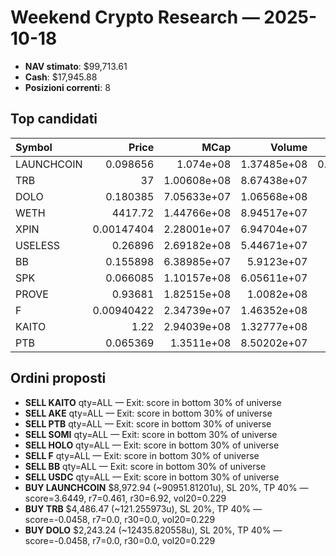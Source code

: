 # Weekend Crypto Research — 2025-10-18

- **NAV stimato**: $99,713.61
- **Cash**: $17,945.88
- **Posizioni correnti**: 8

## Top candidati

| Symbol     |         Price |        MCap |      Volume |       R7 |     R30 |    Vol20 |      Score |
|:-----------|--------------:|------------:|------------:|---------:|--------:|---------:|-----------:|
| LAUNCHCOIN |    0.098656   | 1.074e+08   | 1.37485e+08 | 0.461051 | 6.92026 | 0.229007 |  3.64486   |
| TRB        |   37          | 1.00608e+08 | 8.67438e+07 | 0        | 0       | 0.229007 | -0.0458014 |
| DOLO       |    0.180385   | 7.05633e+07 | 1.06568e+08 | 0        | 0       | 0.229007 | -0.0458014 |
| WETH       | 4417.72       | 1.44766e+08 | 8.94517e+07 | 0        | 0       | 0.229007 | -0.0458014 |
| XPIN       |    0.00147404 | 2.28001e+07 | 6.94704e+07 | 0        | 0       | 0.229007 | -0.0458014 |
| USELESS    |    0.26896    | 2.69182e+08 | 5.44671e+07 | 0        | 0       | 0.229007 | -0.0458014 |
| BB         |    0.155898   | 6.38985e+07 | 5.9123e+07  | 0        | 0       | 0.229007 | -0.0458014 |
| SPK        |    0.066085   | 1.10157e+08 | 6.05611e+07 | 0        | 0       | 0.229007 | -0.0458014 |
| PROVE      |    0.93681    | 1.82515e+08 | 1.0082e+08  | 0        | 0       | 0.229007 | -0.0458014 |
| F          |    0.00940422 | 2.34739e+07 | 1.46352e+08 | 0        | 0       | 0.229007 | -0.0458014 |
| KAITO      |    1.22       | 2.94039e+08 | 1.32777e+08 | 0        | 0       | 0.229007 | -0.0458014 |
| PTB        |    0.065369   | 1.3511e+08  | 8.50202e+07 | 0        | 0       | 0.229007 | -0.0458014 |

## Ordini proposti

- **SELL KAITO** qty=ALL — Exit: score in bottom 30% of universe
- **SELL AKE** qty=ALL — Exit: score in bottom 30% of universe
- **SELL PTB** qty=ALL — Exit: score in bottom 30% of universe
- **SELL SOMI** qty=ALL — Exit: score in bottom 30% of universe
- **SELL HOLO** qty=ALL — Exit: score in bottom 30% of universe
- **SELL F** qty=ALL — Exit: score in bottom 30% of universe
- **SELL BB** qty=ALL — Exit: score in bottom 30% of universe
- **SELL USDC** qty=ALL — Exit: score in bottom 30% of universe
- **BUY LAUNCHCOIN** $8,972.94 (~90951.81201u), SL 20%, TP 40% — score=3.6449, r7=0.461, r30=6.92, vol20=0.229
- **BUY TRB** $4,486.47 (~121.255973u), SL 20%, TP 40% — score=-0.0458, r7=0.0, r30=0.0, vol20=0.229
- **BUY DOLO** $2,243.24 (~12435.820558u), SL 20%, TP 40% — score=-0.0458, r7=0.0, r30=0.0, vol20=0.229